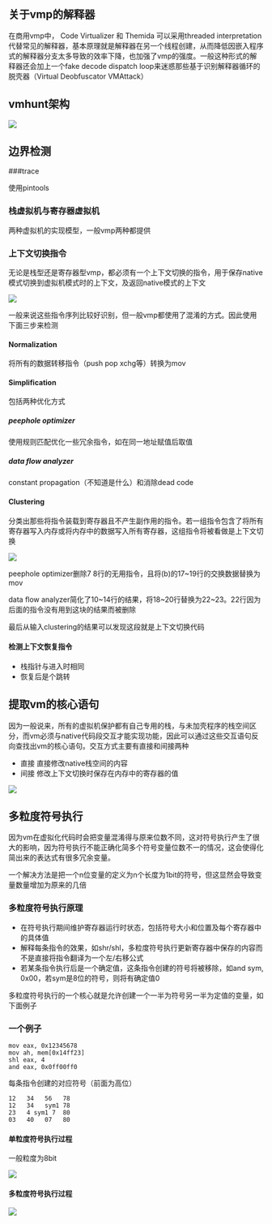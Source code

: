 ## 关于vmp的解释器

在商用vmp中， Code Virtualizer 和 Themida 可以采用threaded interpretation代替常见的解释器，基本原理就是解释器在另一个线程创建，从而降低因嵌入程序式的解释器分支太多导致的效率下降，也加强了vmp的强度。一般这种形式的解释器还会加上一个fake decode dispatch loop来迷惑那些基于识别解释器循环的脱壳器（Virtual Deobfuscator  VMAttack）

## vmhunt架构

![](pic/vmhunt_1.png)

## 边界检测

###trace

使用pintools

### 栈虚拟机与寄存器虚拟机

两种虚拟机的实现模型，一般vmp两种都提供

### 上下文切换指令

无论是栈型还是寄存器型vmp，都必须有一个上下文切换的指令，用于保存native模式切换到虚拟机模式时的上下文，及返回native模式的上下文

![](pic/vmhunt_2.png)

一般来说这些指令序列比较好识别，但一般vmp都使用了混淆的方式。因此使用下面三步来检测

#### Normalization

将所有的数据转移指令（push pop xchg等）转换为mov

#### Simplification

包括两种优化方式

##### peephole optimizer

使用规则匹配优化一些冗余指令，如在同一地址赋值后取值

##### data flow analyzer
constant propagation（不知道是什么）和消除dead code

#### Clustering

分类出那些将指令装载到寄存器且不产生副作用的指令。若一组指令包含了将所有寄存器写入内存或将内存中的数据写入所有寄存器，这组指令将被看做是上下文切换

![](pic/vmhunt_3.png)

peephole optimizer删除7 8行的无用指令，且将(b)的17~19行的交换数据替换为mov

data flow analyzer简化了10~14行的结果，将18~20行替换为22~23。22行因为后面的指令没有用到这块的结果而被删除

最后从输入clustering的结果可以发现这段就是上下文切换代码

#### 检测上下文恢复指令

* 栈指针与进入时相同
* 恢复后是个跳转

## 提取vm的核心语句

因为一般说来，所有的虚拟机保护都有自己专用的栈，与未加壳程序的栈空间区分，而vm必须与native代码段交互才能实现功能，因此可以通过这些交互语句反向查找出vm的核心语句。交互方式主要有直接和间接两种

* 直接  直接修改native栈空间的内容
* 间接  修改上下文切换时保存在内存中的寄存器的值

![](pic/vmhunt_4.png)

## 多粒度符号执行

因为vm在虚拟化代码时会把变量混淆得与原来位数不同，这对符号执行产生了很大的影响，因为符号执行不能正确化简多个符号变量位数不一的情况，这会使得化简出来的表达式有很多冗余变量。

一个解决方法是把一个n位变量的定义为n个长度为1bit的符号，但这显然会导致变量数量增加为原来的几倍

### 多粒度符号执行原理

* 在符号执行期间维护寄存器运行时状态，包括符号大小和位置及每个寄存器中的具体值
* 解释每条指令的效果，如shr/shl，多粒度符号执行更新寄存器中保存的内容而不是直接将指令翻译为一个左/右移公式
* 若某条指令执行后是一个确定值，这条指令创建的符号将被移除，如and sym, 0x00，若sym是8位的符号，则将有确定值0

多粒度符号执行的一个核心就是允许创建一个一半为符号另一半为定值的变量，如下面例子

### 一个例子

```
mov eax, 0x12345678
mov ah, mem[0x14ff23]
shl eax, 4
and eax, 0x0ff00ff0
```

每条指令创建的对应符号（前面为高位）

```
12   34   56   78
12   34   sym1 78
23   4 sym1 7  80
03   40   07   80
```

#### 单粒度符号执行过程

一般粒度为8bit

![](pic/vmhunt_5.png)

#### 多粒度符号执行过程

![](pic/vmhunt_6.png)


